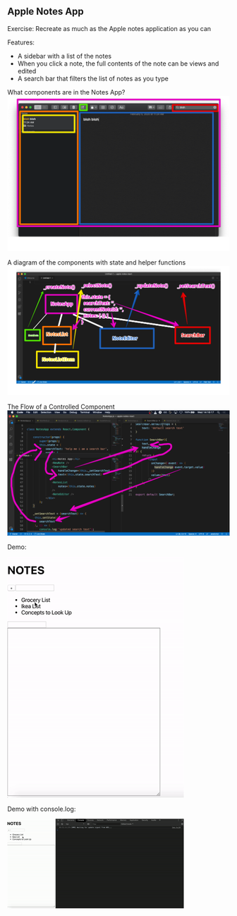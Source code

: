 ## Apple Notes App 

Exercise: Recreate as much as the Apple notes application as you can 

Features:
- A sidebar with a list of the notes 
- When you click a note, the full contents of the note can be views and edited 
- A search bar that filters the list of notes as you type

What components are in the Notes App?
![React Notes App UI Diagram](images/react-notes-app-ui-diagram.png)


A diagram of the components with state and helper functions 
![Notes App Diagram with State and Helper Function](images/notes-app-diagram-with-state-and-helper-functions.png)

The Flow of a Controlled Component 
![Flow on Controlled Component](images/flow-of-controlled-component.png)


Demo:

![Demo](images/Kapture-2020-02-06-at-9.48.58.gif)

Demo with console.log:

![Demo with console.log](images/Kapture-2020-02-06-at-9.54.51.gif)